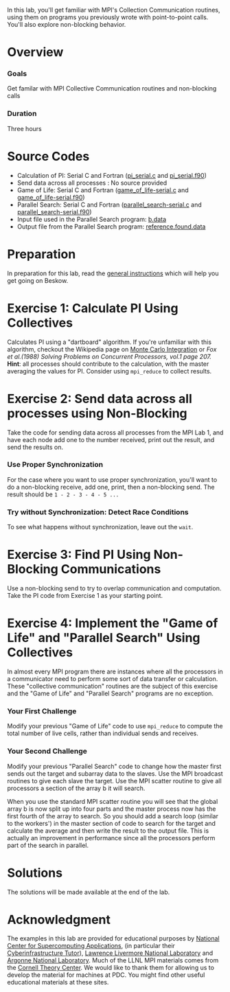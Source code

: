 In this lab, you'll get familiar with MPI's Collection Communication routines, using them on programs you previously wrote with point-to-point calls. You'll also explore non-blocking behavior.

# Overview

### Goals

Get familar with MPI Collective Communication routines and non-blocking calls

### Duration

Three hours


# Source Codes

- Calculation of PI: Serial C and Fortran ([pi_serial.c](pi_serial.c) and [pi_serial.f90](pi_serial.f90))
- Send data across all processes : No source provided
- Game of Life: Serial C and Fortran ([game_of_life-serial.c](game_of_life-serial.c) and [game_of_life-serial.f90](game_of_life-serial.f90))
- Parallel Search: Serial C and Fortran ([parallel_search-serial.c](parallel_search-serial.c) and [parallel_search-serial.f90](parallel_search-serial.f90))
- Input file used in the Parallel Search program: [b.data](b.data)
- Output file from the Parallel Search program: [reference.found.data](reference.found.data)

# Preparation

In preparation for this lab, read the [general instructions](../README.md) which will help you get going on Beskow.

# Exercise 1: Calculate PI Using Collectives

Calculates PI using a "dartboard" algorithm. If you're unfamiliar with this algorithm, checkout the Wikipedia page on 
[Monte Carlo Integration](http://en.wikipedia.org/wiki/Monte_Carlo_Integration) or 
*Fox et al.(1988) Solving Problems on Concurrent Processors, vol.1 page 207.*   
**Hint**: all processes should contribute to the calculation, with the master averaging the values for PI. Consider using `mpi_reduce` to collect results.


# Exercise 2: Send data across all processes using Non-Blocking

Take the code for sending data across all processes from the MPI Lab 1, and have each node add one to the number received, print out the result, and send the results on.

### Use Proper Synchronization

For the case where you want to use proper synchronization, you'll want to do a non-blocking receive, add one, print, then a non-blocking send. The result should be `1 - 2 - 3 - 4 - 5 ...`

### Try without Synchronization: Detect Race Conditions

To see what happens without synchronization, leave out the `wait`.

# Exercise 3: Find PI Using Non-Blocking Communications

Use a non-blocking send to try to overlap communication and computation. Take the PI code from Exercise 1 as your starting point.

# Exercise 4: Implement the "Game of Life" and "Parallel Search" Using Collectives

In almost every MPI program there are instances where all the processors in a communicator need to perform some sort of data transfer or calculation. These "collective communication" routines are the subject of this exercise and the "Game of Life" and "Parallel Search" programs are no exception.

### Your First Challenge

Modify your previous "Game of Life" code to use `mpi_reduce` to compute the total number of live cells, rather than individual sends and receives.

### Your Second Challenge

Modify your previous "Parallel Search" code to change how the master first sends out the target and subarray data to the slaves. Use the MPI broadcast routines to give each slave the target. Use the MPI scatter routine to give all processors a section of the array b it will search.

When you use the standard MPI scatter routine you will see that the global array b is now split up into four parts and the master process now has the first fourth of the array to search. So you should add a search loop (similar to the workers') in the master section of code to search for the target and calculate the average and then write the result to the output file. This is actually an improvement in performance since all the processors perform part of the search in parallel.

# Solutions

The solutions will be made available at the end of the lab.

# Acknowledgment

The examples in this lab are provided for educational purposes by 
[National Center for Supercomputing Applications](http://www.ncsa.illinois.edu/), 
(in particular their [Cyberinfrastructure Tutor](http://www.citutor.org/)), 
[Lawrence Livermore National Laboratory](https://computing.llnl.gov/) and 
[Argonne National Laboratory](http://www.mcs.anl.gov/). Much of the LLNL MPI materials comes from the 
[Cornell Theory Center](http://www.cac.cornell.edu/). 
We would like to thank them for allowing us to develop the material for machines at PDC. 
You might find other useful educational materials at these sites.


